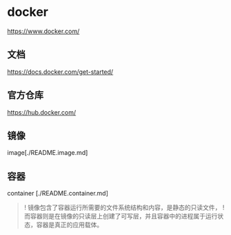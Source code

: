 # docker
https://www.docker.com/

## 文档
https://docs.docker.com/get-started/

## 官方仓库
https://hub.docker.com/

## 镜像
image[./README.image.md]

## 容器
container [./README.container.md]

>! 镜像包含了容器运行所需要的文件系统结构和内容，是静态的只读文件，
>! 而容器则是在镜像的只读层上创建了可写层，并且容器中的进程属于运行状态，容器是真正的应用载体。